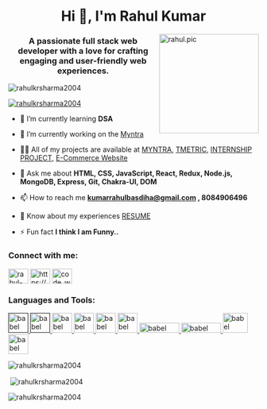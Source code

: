 <h1 align="center">Hi 👋, I'm Rahul Kumar</h1>
<img width='200px'align='right' src='https://user-images.githubusercontent.com/55389276/140866485-8fb1c876-9a8f-4d6a-98dc-08c4981eaf70.gif' alt='rahul.pic' />
<h3 align="center" >A passionate full stack web developer with a love for crafting engaging and user-friendly web experiences.</h3>

<p align="left"> <img src="https://komarev.com/ghpvc/?username=rahulkrsharma2004&label=Profile%20views&color=0e75b6&style=flat" alt="rahulkrsharma2004" /> </p>

<p align="left"> <a href="https://github.com/ryo-ma/github-profile-trophy"><img src="https://github-profile-trophy.vercel.app/?username=rahulkrsharma2004" alt="rahulkrsharma2004" /></a> </p>

- 🌱 I’m currently learning **DSA**

- 🤝 I’m currently working on the [Myntra](https://myntra-frontend-app.netlify.app)

- 👨‍💻 All of my projects are available at [MYNTRA](https://myntra-frontend-app.netlify.app),  [TMETRIC](https://rahultmetric.netlify.app),  [INTERNSHIP PROJECT](https://toggleheadrahulassignment.netlify.app),  [E-Commerce Website](https://e-commerce-rks.netlify.app/)

- 💬 Ask me about **HTML, CSS, JavaScript, React, Redux, Node.js, MongoDB, Express, Git, Chakra-UI, DOM**

- 📫 How to reach me **kumarrahulbasdiha@gmail.com , 8084906496**

- 📄 Know about my experiences [RESUME](http://localhost:3000/static/media/RahulResume.3e5a490fce7f0e3469bc.pdf)

- ⚡ Fun fact **I think I am Funny..**

<h3 align="left">Connect with me:</h3>
<p align="left">
<a href="https://linkedin.com/in/rahul-kumar-35a989280" target="blank"><img align="center" src="https://raw.githubusercontent.com/rahuldkjain/github-profile-readme-generator/master/src/images/icons/Social/linked-in-alt.svg" alt="rahul-kumar-35a989280" height="30" width="40" /></a>
<a href="https://codesandbox.com/https://codesandbox.io/u/rahulkrsharma" target="blank"><img align="center" src="https://raw.githubusercontent.com/rahuldkjain/github-profile-readme-generator/master/src/images/icons/Social/codesandbox.svg" alt="https://codesandbox.io/u/rahulkrsharma" height="30" width="40" /></a>
<a href="https://www.youtube.com/c/code_with_rahul" target="blank"><img align="center" src="https://raw.githubusercontent.com/rahuldkjain/github-profile-readme-generator/master/src/images/icons/Social/youtube.svg" alt="code_with_rahul" height="30" width="40" /></a>
</p>

<h3 align="left">Languages and Tools:</h3>
<p align="left" >
  <a href="" target="_blank" rel="noreferrer"> <img src="https://encrypted-tbn0.gstatic.com/images?q=tbn:ANd9GcTyPYu56RXAicGOnKbtvwpqkqXoJKfGWK3Dng&usqp=CAU" alt="babel" width="40" height="40"/> </a> 
  <a href="" target="_blank" rel="noreferrer"> <img src="https://encrypted-tbn0.gstatic.com/images?q=tbn:ANd9GcTXtOxLhL5yLWKZtMCCXCFaPXBxfKJAdeChLw&usqp=CAU" alt="babel" width="40" height="40"/> </a> 
  <a href="https://babeljs.io/" target="_blank" rel="noreferrer"> <img src="https://upload.wikimedia.org/wikipedia/commons/thumb/d/d4/Javascript-shield.svg/1200px-Javascript-shield.svg.png" alt="babel" width="40" height="40"/> </a> 
  <a href="https://babeljs.io/" target="_blank" rel="noreferrer"> <img src="https://cdn.worldvectorlogo.com/logos/react-1.svg" alt="babel" width="40" height="40"/> </a> 
  <a href="https://babeljs.io/" target="_blank" rel="noreferrer"> <img src="https://cdn.icon-icons.com/icons2/2415/PNG/512/mongodb_plain_wordmark_logo_icon_146423.png" alt="babel" width="40" height="40"/> </a> 
  <a href="https://babeljs.io/" target="_blank" rel="noreferrer"> <img src="https://www.svgrepo.com/show/376337/node-js.svg" alt="babel" width="40" height="40"/> </a> 
  <a href="https://babeljs.io/" target="_blank" rel="noreferrer"> <img src="https://cdn.buttercms.com/2q5r816LTo2uE9j7Ntic" alt="babel" width="80" height="20"/> </a> 
  <a href="https://babeljs.io/" target="_blank" rel="noreferrer"> <img src="https://upload.wikimedia.org/wikipedia/commons/thumb/d/db/Npm-logo.svg/2560px-Npm-logo.svg.png" alt="babel" width="80" height="20"/> </a> 
  <a href="https://babeljs.io/" target="_blank" rel="noreferrer"> <img src="https://www.svgrepo.com/show/361181/github.svg" alt="babel" width="50" height="40"/> </a> 
  <a href="https://babeljs.io/" target="_blank" rel="noreferrer"> <img src="https://cdn.worldvectorlogo.com/logos/postman.svg" alt="babel" width="40" height="40"/> </a> 
</p>

<p><img align="center" src="https://github-readme-stats.vercel.app/api/top-langs?username=rahulkrsharma2004&show_icons=true&locale=en&layout=compact" alt="rahulkrsharma2004" /></p>

<p>&nbsp;<img align="center" src="https://github-readme-stats.vercel.app/api?username=rahulkrsharma2004&show_icons=true&locale=en" alt="rahulkrsharma2004" /></p>

<p><img align="center" src="https://github-readme-streak-stats.herokuapp.com/?user=rahulkrsharma2004&" alt="rahulkrsharma2004" /></p>
